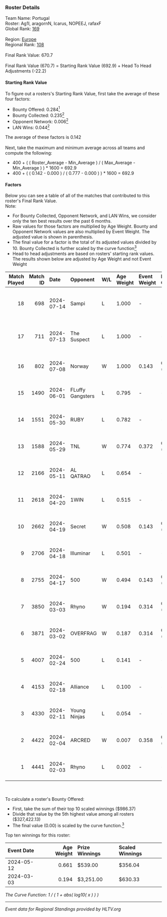### Roster Details<br />
Team Name: Portugal<br />
Roster: Ag1l, aragornN, Icarus, NOPEEJ, rafaxF<br />
Global Rank: [169](../standings_global.md)<br />
<br />
Region: [Europe]( ../standings_europe.md)<br />
Regional Rank: [108]( ../standings_europe.md)<br />
<br />
Final Rank Value:  670.7<br />
<br />
Final Rank Value (670.7) = Starting Rank Value (692.9) + Head To Head Adjustments (-22.2)<br />

#### Starting Rank Value<br />
To figure out a rosters's Starting Rank Value, first take the average of these four factors:<br />
- Bounty Offered: 0.284[<sup>1</sup>](#table2)
- Bounty Collected: 0.235[<sup>2</sup>](#table1)
- Opponent Network: 0.006[<sup>2</sup>](#table1)
- LAN Wins: 0.044[<sup>2</sup>](#table1)

The average of these factors is 0.142<br />
<br />
Next, take the maximum and minimum average across all teams and compute the following:<br />
- 400 + ( ( Roster_Average - Min_Average ) / ( Max_Average - Min_Average ) ) * 1600 = 692.9
- 400 + ( ( 0.142 - 0.000 ) / ( 0.777 - 0.000 ) ) * 1600 = 692.9


#### Factors<br />
Below you can see a table of all of the matches that contributed to this roster's Final Rank Value.<br />
Note:<br />

- For Bounty Collected, Opponent Network, and LAN Wins, we consider only the ten best results over the past 6 months.
- Raw values for those factors are multiplied by Age Weight. Bounty and Opponent Network values are also multiplied by Event Weight. The adjusted value is shown in parenthesis.
- The final value for a factor is the total of its adjusted values divided by 10. Bounty Collected is further scaled by the curve function[<sup>3</sup>](#curveFunction)
- Head to head adjustments are based on rosters' starting rank values. The results shown below are adjusted by Age Weight and not Event Weight
<span id="table1"></span><br />


| Match Played | Match ID | Date       | Opponent         | W/L | Age Weight | Event Weight | Bounty Collected | Opponent Network | LAN Wins  | H2H Adj. | Roster                                 |
| -: | -: | :- | :- | :- | :- | :- | :- | :- | :- | -: | :- |
|           18 |      698 | 2024-07-14 | Sampi            | L   | 1.000      | -            | -                | -                | -         |    -6.98 | Ag1l, aragornN, Icarus, NOPEEJ, rafaxF |
|           17 |      711 | 2024-07-13 | The Suspect      | L   | 1.000      | -            | -                | -                | -         |    -9.22 | Ag1l, aragornN, Icarus, NOPEEJ, rafaxF |
|           16 |      802 | 2024-07-08 | Norway           | W   | 1.000      | 0.143        | 0.006 (0.001)    | 0.106 (0.015)    | 0 (0.000) |    16.21 | Ag1l, aragornN, NOPEEJ, pr, rafaxF     |
|           15 |     1490 | 2024-06-01 | FLuffy Gangsters | L   | 0.795      | -            | -                | -                | -         |   -16.25 | Ag1l, aragornN, P3R3IIRA, pr, rafaxF   |
|           14 |     1551 | 2024-05-30 | RUBY             | L   | 0.782      | -            | -                | -                | -         |    -4.65 | Ag1l, aragornN, P3R3IIRA, pr, rafaxF   |
|           13 |     1588 | 2024-05-29 | TNL              | W   | 0.774      | 0.372        | 0.000 (0.000)    | 0.039 (0.011)    | 0 (0.000) |     6.38 | Ag1l, aragornN, P3R3IIRA, pr, rafaxF   |
|           12 |     2166 | 2024-05-11 | AL QATRAO        | L   | 0.654      | -            | -                | -                | -         |   -10.33 | Ag1l, aragornN, fox, pr, rafaxF        |
|           11 |     2618 | 2024-04-20 | 1WIN             | L   | 0.515      | -            | -                | -                | -         |    -3.66 | Ag1l, aragornN, P3R3IIRA, pr, rafaxF   |
|           10 |     2662 | 2024-04-19 | Secret           | W   | 0.508      | 0.143        | 0.000 (0.000)    | 0.060 (0.004)    | 0 (0.000) |     5.04 | Ag1l, aragornN, P3R3IIRA, pr, rafaxF   |
|            9 |     2706 | 2024-04-18 | Illuminar        | L   | 0.501      | -            | -                | -                | -         |   -11.44 | Ag1l, aragornN, P3R3IIRA, pr, rafaxF   |
|            8 |     2755 | 2024-04-17 | 500              | W   | 0.494      | 0.143        | 0.001 (0.000)    | 0.127 (0.009)    | 0 (0.000) |     9.47 | Ag1l, aragornN, P3R3IIRA, pr, rafaxF   |
|            7 |     3850 | 2024-03-03 | Rhyno            | W   | 0.194      | 0.314        | 0.072 (0.004)    | 0.403 (0.025)    | 1 (0.194) |     5.10 | Ag1l, aragornN, NOPEEJ, pr, rafaxF     |
|            6 |     3871 | 2024-03-02 | OVERFRAG         | W   | 0.187      | 0.314        | 0.000 (0.000)    | 0.000 (0.000)    | 1 (0.187) |     1.63 | Ag1l, aragornN, NOPEEJ, pr, rafaxF     |
|            5 |     4007 | 2024-02-24 | 500              | L   | 0.141      | -            | -                | -                | -         |    -1.99 | Ag1l, aragornN, NOPEEJ, pr, rafaxF     |
|            4 |     4153 | 2024-02-18 | Alliance         | L   | 0.100      | -            | -                | -                | -         |    -0.91 | Ag1l, aragornN, NOPEEJ, pr, rafaxF     |
|            3 |     4330 | 2024-02-11 | Young Ninjas     | L   | 0.054      | -            | -                | -                | -         |    -0.71 | Ag1l, aragornN, NOPEEJ, pr, rafaxF     |
|            2 |     4422 | 2024-02-04 | ARCRED           | W   | 0.007      | 0.358        | 0.039 (0.000)    | 0.327 (0.001)    | 0 (0.000) |     0.15 | Ag1l, aragornN, NOPEEJ, pr, rafaxF     |
|            1 |     4441 | 2024-02-03 | Rhyno            | L   | 0.002      | -            | -                | -                | -         |    -0.01 | Ag1l, aragornN, NOPEEJ, pr, rafaxF     |

<br />
<span id="table2"></span><br />
To calculate a roster's Bounty Offered:<br />

- First, take the sum of their top 10 scaled winnings ($986.37)
- Divide that value by the 5th highest value among all rosters ($327,422.13)
- The final value (0.00) is scaled by the curve function.[<sup>3</sup>](#curveFunction)

Top ten winnings for this roster:<br />

| Event Date | Age Weight | Prize Winnings | Scaled Winnings |
| :- | -: | :- | :- |
| 2024-05-12 |      0.661 | $539.00        | $356.04         |
| 2024-03-03 |      0.194 | $3,251.00      | $630.33         |


<span id="curveFunction"></span>_The Curve Function: 1 / ( 1 + abs( log10( x ) ) )_<br />

---
_Event data for Regional Standings provided by HLTV.org_<br />
